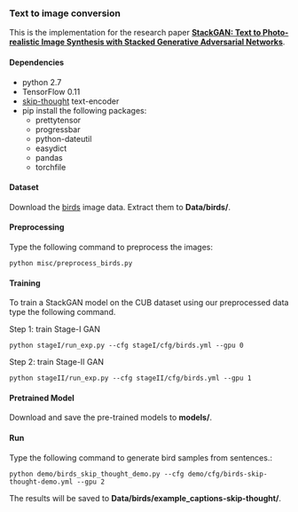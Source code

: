 ### Text to image conversion
This is the implementation for the research paper [**StackGAN: Text to Photo-realistic Image Synthesis with Stacked Generative Adversarial Networks**](https://arxiv.org/pdf/1612.03242.pdf).   

#### Dependencies
- python 2.7
- TensorFlow 0.11
- [skip-thought](https://github.com/ryankiros/skip-thoughts) text-encoder
- pip install the following packages:
 	- prettytensor
 	- progressbar
 	- python-dateutil
 	- easydict
 	- pandas
 	- torchfile

#### Dataset
Download the [birds](http://www.vision.caltech.edu/visipedia/CUB-200-2011.html)  image data. Extract them to **Data/birds/**.

#### Preprocessing 
Type the following command to preprocess the images: 

`python misc/preprocess_birds.py`

#### Training

To train a StackGAN model on the CUB dataset using our preprocessed data type the following command.

Step 1: train Stage-I GAN 

`python stageI/run_exp.py --cfg stageI/cfg/birds.yml --gpu 0`

Step 2: train Stage-II GAN 

`python stageII/run_exp.py --cfg stageII/cfg/birds.yml --gpu 1`

#### Pretrained Model
Download and save the pre-trained models to **models/**.

#### Run
Type the following command to generate bird samples from sentences.: 

`python demo/birds_skip_thought_demo.py --cfg demo/cfg/birds-skip-thought-demo.yml --gpu 2`  

The results will be saved to **Data/birds/example_captions-skip-thought/**. 



